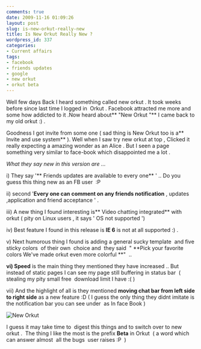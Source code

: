 ```yaml
---
comments: true
date: 2009-11-16 01:09:26
layout: post
slug: is-new-orkut-really-new
title: Is New Orkut Really New ?
wordpress_id: 337
categories:
- Current affairs
tags:
- facebook
- friends updates
- google
- new orkut
- orkut beta
---
```


Well few days Back I heard something called new orkut . It took weeks before since last time I logged in  Orkut . Facebook attracted me more and some how addicted to it .Now heard about** "New Orkut "** I came back to my old orkut :) .





Goodness I got invite from some one ( sad thing is New Orkut too is a** Invite and use system** ). Well when I saw try new orkut at top , Clicked it really expecting a amazing wonder as an Alice . But I seen a page something very similar to face-book which disappointed me a lot .





_What they say new in this version are ..._





i) They say '** Friends updates are available to every one** ' .. Do you guess this thing new as an FB user  :P





ii) second '**Every one can comment on any friends notification** , updates ,application and friend acceptance ' .





iii) A new thing I found interesting is** Video chatting integrated** with orkut ( pity on Linux users , it says ' OS not supported ')





iv) Best feature I found in this release is **IE 6** is not at all supported :) .





v) Next humorous thing I found is adding a general sucky template  and five sticky colors  of their own  choice and  they said  " **Pick your favorite colors We've made orkut even more colorful **"  ..





**vi) Speed** is the main thing they mentioned they have increased .. But instead of static pages I can see my page still buffering in status bar  ( stealing my pity small free  download limit I have :( )





vii) And the highlight of all is they mentioned **moving chat bar from left side to right side** as a new feature :D ( I guess the only thing they didnt imitate is the notification bar you can see under  as In face Book )









![New Orkut](http://karthikselvakumar.files.wordpress.com/2009/11/screenshot-51.gif?w=300)

I guess it may take time to  digest this things and to switch over to new orkut .  The thing I like the most is the prefix **Beta** in Orkut  ( a word which can answer almost  all the bugs  user raises :P  )
